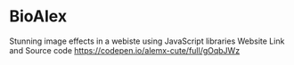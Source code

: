# BioAlex
Stunning image effects in a webiste using JavaScript libraries
Website Link and Source code
https://codepen.io/alemx-cute/full/gOqbJWz
